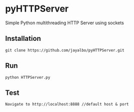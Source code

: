 # pyHTTPServer
Simple Python multithreading HTTP Server using sockets

## Installation
```
git clone https://github.com/jayalbo/pyHTTPServer.git
```

## Run
```
python HTTPServer.py
```

## Test
```
Navigate to http://localhost:8888 //default host & port
```
